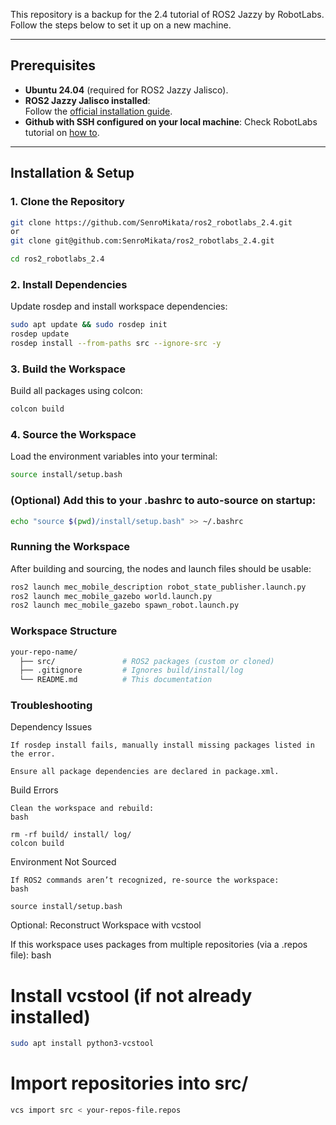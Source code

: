 This repository is a backup for the 2.4 tutorial of ROS2 Jazzy by RobotLabs. Follow the steps below to set it up on a new machine.

---
## Prerequisites
- **Ubuntu 24.04** (required for ROS2 Jazzy Jalisco).
- **ROS2 Jazzy Jalisco installed**:  
  Follow the [official installation guide](https://docs.ros.org/en/jazzy/Installation.html).
- **Github with SSH configured on your local machine**:
  Check RobotLabs tutorial on [how to](https://www.youtube.com/watch?v=asKyDmM_TBY&t=671s).
---

## Installation & Setup

### 1. Clone the Repository
```bash
git clone https://github.com/SenroMikata/ros2_robotlabs_2.4.git
or
git clone git@github.com:SenroMikata/ros2_robotlabs_2.4.git

cd ros2_robotlabs_2.4
```

### 2. Install Dependencies
Update rosdep and install workspace dependencies:
```bash
sudo apt update && sudo rosdep init
rosdep update
rosdep install --from-paths src --ignore-src -y
```
### 3. Build the Workspace
Build all packages using colcon:
```bash
colcon build
```
### 4. Source the Workspace
Load the environment variables into your terminal:
```bash
source install/setup.bash
```
### (Optional) Add this to your .bashrc to auto-source on startup:
```bash
echo "source $(pwd)/install/setup.bash" >> ~/.bashrc
```
### Running the Workspace
After building and sourcing, the nodes and launch files should be usable:
```bash
ros2 launch mec_mobile_description robot_state_publisher.launch.py
ros2 launch mec_mobile_gazebo world.launch.py
ros2 launch mec_mobile_gazebo spawn_robot.launch.py
```
### Workspace Structure
```bash
your-repo-name/
  ├── src/               # ROS2 packages (custom or cloned)
  ├── .gitignore         # Ignores build/install/log
  └── README.md          # This documentation
```
### Troubleshooting
Dependency Issues

    If rosdep install fails, manually install missing packages listed in the error.

    Ensure all package dependencies are declared in package.xml.

Build Errors

    Clean the workspace and rebuild:
    bash

    rm -rf build/ install/ log/
    colcon build

Environment Not Sourced

    If ROS2 commands aren’t recognized, re-source the workspace:
    bash

    source install/setup.bash

Optional: Reconstruct Workspace with vcstool

If this workspace uses packages from multiple repositories (via a .repos file):
bash

# Install vcstool (if not already installed)
```bash
sudo apt install python3-vcstool
```
# Import repositories into src/
```bash
vcs import src < your-repos-file.repos
```
